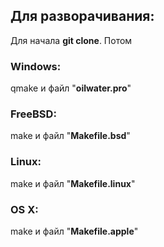 <h2>Для разворачивания:</h2>
Для начала <b>git clone</b>.
Потом
<h3>Windows:</h3>
  qmake и файл "<b>oilwater.pro</b>"
<h3>FreeBSD:</h3>
  make и файл "<b>Makefile.bsd</b>"
<h3>Linux:</h3>
  make и файл "<b>Makefile.linux</b>"
<h3>OS X:</h3>
  make и файл "<b>Makefile.apple</b>"
  
